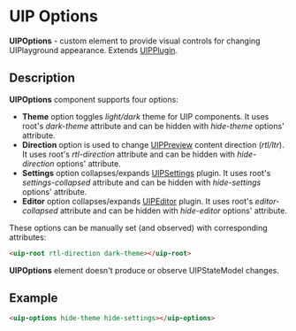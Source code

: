 # UIP Options

**UIPOptions** - custom element to provide visual controls for changing UIPlayground appearance.
Extends [UIPPlugin](src/core/README.md#uip-plugin).

## Description

**UIPOptions** component supports four options:

- **Theme** option toggles *light/dark* theme for UIP components. It uses root's *dark-theme* attribute and
can be hidden with *hide-theme* options' attribute.
- **Direction** option is used to change [UIPPreview](src/core/README.md) content direction (*rtl/ltr*). It uses root's *rtl-direction* attribute and can be hidden with *hide-direction* options' attribute.
- **Settings** option collapses/expands [UIPSettings](src/plugins/settings/README.md) plugin. It uses root's *settings-collapsed*
attribute and can be hidden with *hide-settings* options' attribute.
- **Editor** option collapses/expands [UIPEditor](src/plugins/editor/README.md) plugin. It uses root's *editor-collapsed*
attribute and can be hidden with *hide-editor* options' attribute.

These options can be manually set (and observed) with corresponding attributes:

```html
<uip-root rtl-direction dark-theme></uip-root>

```

**UIPOptions** element doesn't produce or observe UIPStateModel changes.

## Example
```html
<uip-options hide-theme hide-settings></uip-options>
```
